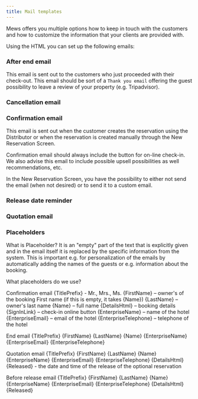 ```yaml
---
title: Mail templates
---  
```


Mews offers you multiple options how to keep in touch with the customers and how to customize the information that your clients are provided with.

Using the HTML you can set up the following emails:

### After end email
This email is sent out to the customers who just proceeded with their check-out. This email should be sort of a `Thank you email` offering the guest possibility to leave a review of your property (e.g. Tripadvisor).

### Cancellation email


### Confirmation email
This email is sent out when the customer creates the reservation using the Distributor or when the reservation is created manually through the New Reservation Screen.

Confirmation email should always include the button for on-line check-in. We also advise this email to include possible upsell possibilities as well recommendations, etc.

In the New Reservation Screen, you have the possibility to either not send the email (when not desired) or to send it to a custom email.

### Release date reminder

### Quotation email

### Placeholders

What is Placeholder? It is an "empty" part of the text that is explicitly given and in the email itself it is replaced by the specific information from the system.
This is important e.g. for personalization of the emails by automatically adding the names of the guests or e.g. information about the booking.

What placeholders do we use?

Confirmation email
{TitlePrefix} - Mr., Mrs., Ms.
{FirstName} – owner's of the booking First name (if this is empty, it takes {Name})
{LastName} – owner's last name
{Name} – full name
{DetailsHtml} – booking details
{SignInLink} – check-in online button
{EnterpriseName} – name of the hotel
{EnterpriseEmail} – email of the hotel
{EnterpriseTelephone} – telephone of the hotel

End email
{TitlePrefix}
{FirstName}
{LastName}
{Name}
{EnterpriseName}
{EnterpriseEmail}
{EnterpriseTelephone}

Quotation email
{TitlePrefix}
{FirstName}
{LastName}
{Name}
{EnterpriseName}
{EnterpriseEmail}
{EnterpriseTelephone}
{DetailsHtml}
{Released} - the date and time of the release of the optional reservation

Before release email
{TitlePrefix}
{FirstName}
{LastName}
{Name}
{EnterpriseName}
{EnterpriseEmail}
{EnterpriseTelephone}
{DetailsHtml}
{Released}
